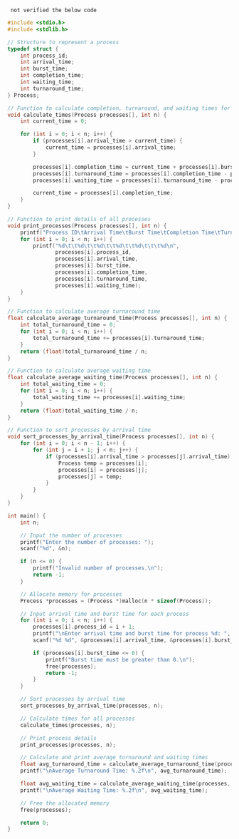 
``` not verified the below code```
```c
#include <stdio.h>
#include <stdlib.h>

// Structure to represent a process
typedef struct {
    int process_id;
    int arrival_time;
    int burst_time;
    int completion_time;
    int waiting_time;
    int turnaround_time;
} Process;

// Function to calculate completion, turnaround, and waiting times for all processes
void calculate_times(Process processes[], int n) {
    int current_time = 0;

    for (int i = 0; i < n; i++) {
        if (processes[i].arrival_time > current_time) {
            current_time = processes[i].arrival_time;
        }

        processes[i].completion_time = current_time + processes[i].burst_time;
        processes[i].turnaround_time = processes[i].completion_time - processes[i].arrival_time;
        processes[i].waiting_time = processes[i].turnaround_time - processes[i].burst_time;

        current_time = processes[i].completion_time;
    }
}

// Function to print details of all processes
void print_processes(Process processes[], int n) {
    printf("Process ID\tArrival Time\tBurst Time\tCompletion Time\tTurnaround Time\tWaiting Time\n");
    for (int i = 0; i < n; i++) {
        printf("%d\t\t%d\t\t%d\t\t%d\t\t%d\t\t\t%d\n",
               processes[i].process_id,
               processes[i].arrival_time,
               processes[i].burst_time,
               processes[i].completion_time,
               processes[i].turnaround_time,
               processes[i].waiting_time);
    }
}

// Function to calculate average turnaround time
float calculate_average_turnaround_time(Process processes[], int n) {
    int total_turnaround_time = 0;
    for (int i = 0; i < n; i++) {
        total_turnaround_time += processes[i].turnaround_time;
    }
    return (float)total_turnaround_time / n;
}

// Function to calculate average waiting time
float calculate_average_waiting_time(Process processes[], int n) {
    int total_waiting_time = 0;
    for (int i = 0; i < n; i++) {
        total_waiting_time += processes[i].waiting_time;
    }
    return (float)total_waiting_time / n;
}

// Function to sort processes by arrival time
void sort_processes_by_arrival_time(Process processes[], int n) {
    for (int i = 0; i < n - 1; i++) {
        for (int j = i + 1; j < n; j++) {
            if (processes[i].arrival_time > processes[j].arrival_time) {
                Process temp = processes[i];
                processes[i] = processes[j];
                processes[j] = temp;
            }
        }
    }
}

int main() {
    int n;

    // Input the number of processes
    printf("Enter the number of processes: ");
    scanf("%d", &n);

    if (n <= 0) {
        printf("Invalid number of processes.\n");
        return -1;
    }

    // Allocate memory for processes
    Process *processes = (Process *)malloc(n * sizeof(Process));

    // Input arrival time and burst time for each process
    for (int i = 0; i < n; i++) {
        processes[i].process_id = i + 1;
        printf("\nEnter arrival time and burst time for process %d: ", i + 1);
        scanf("%d %d", &processes[i].arrival_time, &processes[i].burst_time);

        if (processes[i].burst_time <= 0) {
            printf("Burst time must be greater than 0.\n");
            free(processes);
            return -1;
        }
    }

    // Sort processes by arrival time
    sort_processes_by_arrival_time(processes, n);

    // Calculate times for all processes
    calculate_times(processes, n);

    // Print process details
    print_processes(processes, n);

    // Calculate and print average turnaround and waiting times
    float avg_turnaround_time = calculate_average_turnaround_time(processes, n);
    printf("\nAverage Turnaround Time: %.2f\n", avg_turnaround_time);

    float avg_waiting_time = calculate_average_waiting_time(processes, n);
    printf("\nAverage Waiting Time: %.2f\n", avg_waiting_time);

    // Free the allocated memory
    free(processes);

    return 0;
}
```